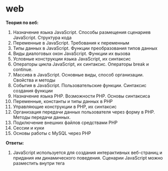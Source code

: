 # web

**Теория по веб:**

1. Назначение языка JavaScript. Способы размещения сценариев JavaScript. Структура
кода
2. Переменные в JavaScript. Требования к переменным
3. Типы данных в JavaScript. Функции преобразования типов данных
4. Виды диалоговых окон JavaScript. Функции их вызова
5. Условные конструкции языка JavaScript, их синтаксис
6. Операторы цикла JavaScript, их синтаксис. Операторы break и continue.
7. Массива в JavaScript. Основные виды, способ организации. Свойства и методы
8. События в JavaScript. Пользовательские функции. Синтаксис создания функции
9. Назначение языка PHP. Возможности PHP. Основы синтаксиса
10. Переменные, константы и типы данных в PHP
11. Управляющие конструкции в PHP, их синтаксис
12. Организация передачи данных пользователя через форму в PHP. Методы передачи
данных.
13. Подключение внешних файлов средствами PHP
14. Сессии и куки
15. Основы работы с MySQL через PHP

**Ответы:**

1. JavaScript используется для создания интерактивных веб-страниц и придания им динамического поведения. Сценарии JavaScript можно разместить внутри тега <script> в HTML-документе, внешнем файле .js или встроить непосредственно в HTML-код страницы. Структура кода включает объявление переменных, операторы, условные конструкции, циклы и функции.

2. Переменные в JavaScript используются для хранения данных. Они могут быть объявлены с помощью ключевых слов var, let или const. Требования к переменным включают правила именования (должны начинаться с буквы, знака подчеркивания или знака доллара), не могут совпадать с зарезервированными словами и чувствительны к регистру.

3. В JavaScript есть различные типы данных, такие как числа, строки, логические значения (true/false), объекты, массивы и другие. Функции преобразования типов данных, такие как parseInt(), parseFloat(), String() и Boolean(), позволяют изменять тип данных одного значения на другой.

4. В JavaScript существуют разные виды диалоговых окон, такие как окно alert, confirm и prompt. Функция alert выводит сообщение, confirm выводит окно с вопросом и кнопками для выбора, а prompt выводит окно с полем ввода. Для вызова этих окон используют соответствующие функции: alert(), confirm() и prompt().

5. Условные конструкции в JavaScript позволяют выполнять различные действия в зависимости от условий. Их синтаксис включает ключевые слова if, else if и else для выполнения различных блоков кода в зависимости от условий.

6. Операторы цикла в JavaScript, такие как for, while и do...while, позволяют многократно выполнять блок кода. Синтаксис for: for (начальное значение; условие; шаг) { // блок кода }. Операторы break и continue используются для контроля выполнения цикла: break прерывает цикл, а continue пропускает текущую итерацию и переходит к следующей.

7. Массивы в JavaScript используются для хранения упорядоченных наборов данных. Основные виды массивов включают числовые, строковые и объектные массивы. Для создания массива можно использовать квадратные скобки и запятые для разделения элементов. Массивы имеют свойства и методы, такие как length (длина массива), push (добавление элемента в конец массива) и join (объединение элементов массива в строку).

8. События в JavaScript позволяют отслеживать действия пользователя или изменения веб-страницы. Пользовательские функции могут быть созданы для обработки событий. Синтаксис создания функции включает ключевое слово function, имя функции, аргументы (необязательно) и блок кода, который будет выполняться при вызове функции.
9. PHP - это язык программирования общего назначения, который используется преимущественно для разработки веб-приложений. Он обладает мощными возможностями для обработки данных на сервере и генерации динамического контента. Основы синтаксиса PHP включают теги <?php и ?> для обозначения PHP-кода, а также использование точки с запятой (;) в конце каждой инструкции.

10. В PHP переменные используются для хранения и обработки данных. Константы - это именованные значения, которые не могут изменяться в процессе выполнения программы. Типы данных в PHP включают целые числа (int), числа с плавающей запятой (float), строки (string), булевы значения (bool), массивы (array), объекты (object) и другие.

11. Управляющие конструкции в PHP используются для управления потоком выполнения программы. Они включают условные операторы (if, else, elseif), циклы (for, while, do-while, foreach) и операторы перехода (break, continue, return). Синтаксис этих конструкций в PHP достаточно похож на другие языки программирования.

12. Для организации передачи данных пользователя через форму в PHP можно использовать методы GET и POST. Метод GET передает данные через URL в виде параметров, а метод POST отправляет данные в теле HTTP-запроса. В PHP эти данные могут быть доступны через глобальные переменные $_GET и $_POST, соответственно.

13. В PHP внешние файлы могут быть подключены с помощью функции include или require. Функция include позволяет включить файл и продолжить выполнение программы, даже если файл не существует или содержит ошибки. Функция require работает аналогично, но если файл не может быть подключен, программа будет прервана.

14. Сессии и куки используются в PHP для хранения состояния между запросами пользователя. Сессии сохраняют данные на сервере и привязывают их к уникальному идентификатору сессии, который обычно передается через куки. Куки представляют собой небольшие файлы, которые хранятся на компьютере пользователя и содержат информацию, отправляемую сервером.

15. Для работы с MySQL через PHP можно использовать расширение mysqli или PDO. С помощью этих расширений PHP может устанавливать соединение с базой данных, выполнять запросы (например, SELECT, INSERT, UPDATE, DELETE) и получать результаты. Работа с MySQL в PHP включает выполнение SQL-запросов, обработку результатов и управление транзакциями. (mysqli_connect())





**Практическое (номер вопроса соответствует номеру готовой практ):**

1. JavaScript. С помощью оператора switch создайте сценарий JavaScript, в котором
определенный цвет на русском языке соответствовал этому же цвету на английском языке.
2. JavaScript. С помощью оператора switch создайте сценарий JavaScript, который будет
переводить названия животных с английского языка на русский
3. JavaScript. В зависимости от введенного пользователям числа (четного или нечетного),
цвет фона должен окрашиваться в разные цвета (всего два цвета).
4. JavaScript. Запросите у пользователя запрос: «Сколько раз пожелать вам спокойной
ночи?». Ограничимся предельным значением – 25. Пожелайте доброго дня столько
количество раз, сколько запросил пользователь. В случае числа больше 25, выводится
сообщение об ошибке.
5. JavaScript. Создайте документ HTML с заголовком «Сюрприз». Фон документа
должен быть белым. Потом с помощью JavaScript досчитайте до 5 (можно использовать
метод alert() для подсчета, либо использовать таймер для задержки), на этом этапе цвет
фона меняется на другой (определить самостоятельно).
6. JavaScript. Напишите сценарий, который будет определять текущую дату и время и
выводить ее в формате: В Самаре 23 ноября 2022, среда
7. JavaScript. Работа с регистром символов: дана строка – Я изучаю JavaScript!
Преобразуйте строку в верхний регистр, а затем в нижний регистр. Посчитайте
количество символов в данной фразе и выведете ее на экран браузера.
8. JavaScript. Создать веб – страницу, на которую поместить два рисунка. При наведении
на рисунок курсора мыши, он должен заменяться другим рисунком.
9. JavaScript. Создать веб – страницу, на которой разместить три кнопки с названием
определенного фрукта. При нажатии на соответствующую кнопку, открывается
изображение с выбранным фруктом.
10. JavaScript. Создать веб – страницу, на которой разместить три кнопки с названием
животного. При нажатии на соответствующую кнопку, открывается изображение с
выбранным животным.
11. JavaScript. Написать сценарий на языке JavaScript, в котором создайте два массива:
mass1 = ['Банан', 'Яблоко', 'Груша', 'Апельсин', 'Манго' 'Свекла', 'Капуста', 'Морковь', 'Огурец', 'Помидор']
mass2 = ['Тигр', 'Волк', 'Лев', 'Медведь', 'Рысь', 'Сорока', 'Воробей', 'Ворона', 'Филин', 'Синица']
Выведите их на экран браузера;
Из первого массива удалите все овощи и сохраните новый массив с названием frukt. Из второго массива удалите всех животных, не являющимися птицами, сохраните получившийся массив под названием bird. 
Соедините полученные массивы (mass3) в один и выведите их на экран.
Узнайте длину получившегося массива
12. JavaScript. Написать сценарий на языке JavaScript, в котором создайте два массива:
mass1 = ['Банан', 'Яблоко', 'Груша', 'Апельсин', 'Манго' 'Свекла', 'Капуста', 'Морковь', 'Огурец', 'Помидор']
mass2 = ['Тигр', 'Волк', 'Лев', 'Медведь', 'Рысь', 'Сорока', 'Воробей', 'Ворона', 'Филин', 'Синица']
Выведите их на экран браузера.
Из первого массива удалите все овощи и сохраните новый массив с названием frukt. Из второго массива удалите всех животных, не являющимися птицами, сохраните получившийся массив под названием bird. 
Добавьте в начало полученного массива - Мандарин, а в конец – Соловей.
Измените порядок следования элементов массива bird на противоположный и выведите результат на экран
В массив frukt после каждого фрукта добавьте слово -  съел. Результат выведите на экран
13. JavaScript. С помощью условного оператора if…else создайте сценарий на языке JavaScript, в котором необходимо спросить возраст пользователя и если пользователю> или = 25, должно появляться окно с надписью – «Да Вы уже взрослый человек!», если возраст < 25, в окне надпись «Вы еще повзрослеете!». В сценарии должен присутствовать обработчик события. Для ввода значения возраста использовать форму.
14. JavaScript. Сделайте функцию, которая принимает параметром число от 1 до 7, а возвращает день недели на русском языке
15. JavaScript. Создайте кнопку, которая будет подсчитывать количество кликов по ней. Количество кликов должно отображаться на самой кнопке.
16. JavaScript. Поместите небольшую картинку на страницу, под ней кнопку. При нажатии кнопки картинка должна поменяться на другую.
17. JavaScript. В зависимости от введенной пользователем суммы в рублях, необходимо пересчитать ее в другой валюте (доллары или евро). Результат вывести в следующем формате: Ваша сумма, в размере … рублей, составляет … в долларах (евро)
18. JavaScript. Написать сценарий, который позволит рассчитать доход по вкладу на введенную пользователем в окно запроса сумму в рублях, если процентная ставка составляет 16%. 
19. JavaScript. В переменной min лежит число от 0 до 59, (число вводится в окно Запроса). Определите в какую четверть часа попадает это число (в первую, вторую, третью или четвертую)
20. PHP. Написать сценарий, который будет определять текущую дату и выводить ее в формате «число месяц год, день недели» 
21. PHP. Написать сценарий, который будет выводить ваше имя, ваш возраст и город, где вы живете по следующему образцу:
Меня зовут (Ваше имя).
Мне (ваш возраст) лет. 
Я живу в городе (ваш город).
Для вывода имени, возраста и названия города использовать переменные, которые вводятся через форму. 
22. PHP. Написать сценарий, в котором необходимо ввести значение х, и прописать для него следующие значения:
- если х>0, выводится надпись- число х – положительное
- если х=0, выводится надпись – число х равно нулю
- если х< 0, выводится надпись – число х – отрицательное
Для ввода значения число x использовать форму.
23. PHP. Написать сценарий, который будет вычислять площадь прямоугольника по введенным в форму значениям длины и ширины.
24. PHP. Написать сценарий, который будет вычислять периметр прямоугольника по введенным в форму значениям длины и ширины.
25. PHP. Написать сценарий, который будет, в зависимости от введенного в форму месяца своего рождения, выводить надпись:
Вы родились весной!
Будем отмечать твой день рождение летом!
Осень – время твоего дня рождения!
Ура, скоро зима – день твоего рождения!
26. PHP. Напишите сценарий, в котором с помощью функции будут выведены в браузер название фильма и актера, играющего главную роль в фильме.
Мой любимый фильм – (здесь передаете в качестве параметра название фильма)
Главную роль в фильме играет – (в качестве параметра передаете имя актера)
Передачу параметров функции осуществить через форму. 
27. PHP. Напишите сценарий, в котором с помощью функции выполняется сложение или умножение двух чисел. Оформить следующим образом:
